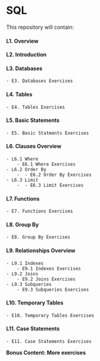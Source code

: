 # SQL

This repository will contain:

#### L1. Overview
#### L2. Introduction
#### L3. Databases
    - E3. Databases Exercises
#### L4. Tables
    - E4. Tables Exercises
#### L5. Basic Statements
    - E5. Basic Statments Exercises
#### L6. Clauses Overview
    - L6.1 Where
        - E6.1 Where Exercises
    - L6.2 Order By
        -  - E6.2 Order By Exercises
    - L6.3 Limit
        -  - E6.3 Limit Exercises
#### L7. Functions
    - E7. Functions Exercises
#### L8. Group By
    - E8. Group By Exercises
#### L9. Relationships Overview
    - L9.1 Indexes
        - E9.1 Indexes Exercises
    - L9.2 Joins
        - E9.2 Joins Exercises
    - L9.3 Subqueries
        - E9.3 Subqueries Exercises
#### L10. Temporary Tables
    - E10. Temporary Tables Exercises
#### L11. Case Statements
    - E11. Case Statements Exercises

**Bonus Content: More exercises**
